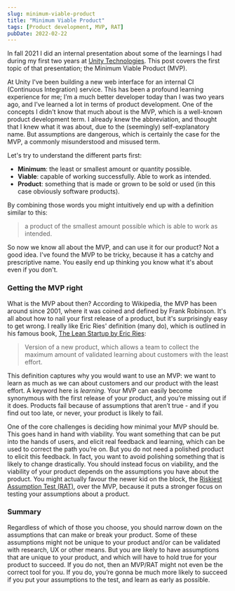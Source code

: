 ```yaml
---
slug: minimum-viable-product
title: "Minimum Viable Product"
tags: [Product development, MVP, RAT]
pubDate: 2022-02-22
---
```


In fall 2021 I did an internal presentation about some of the learnings I had during my first two years at [Unity Technologies](https://unity.com/). This post covers the first topic of that presentation; the Minimum Viable Product (MVP).

<!--truncate-->

At Unity I've been building a new web interface for an internal CI (Continuous Integration) service. This has been a profound learning experience for me; I’m a much better developer today than I was two years ago, and I’ve learned a lot in terms of product development.
One of the concepts I didn't know that much about is the MVP, which is a well-known product development term. I already knew the abbreviation, and thought that I knew what it was about, due to the (seemingly) self-explanatory name.
But assumptions are dangerous, which is certainly the case for the MVP, a commonly misunderstood and misused term.

Let's try to understand the different parts first:

- **Minimum**: the least or smallest amount or quantity possible.
- **Viable**: capable of working successfully. Able to work as intended.
- **Product**: something that is made or grown to be sold or used (in this case obviously software products).

By combining those words you might intuitively end up with a definition similar to this:

> a product of the smallest amount possible which is able to work as intended.

So now we know all about the MVP, and can use it for our product?
Not a good idea.
I've found the MVP to be tricky, because it has a catchy and prescriptive name. You easily end up thinking you know what it's about even if you don't.

### Getting the MVP right

What is the MVP about then? According to Wikipedia, the MVP has been around since 2001, where it was coined and defined by Frank Robinson. It's all about how to nail your first release of a product, but it's surprisingly easy to get wrong. I really like Eric Ries' definition (many do), which is outlined in his famous book, [The Lean Startup by Eric Ries](http://theleanstartup.com/):

> Version of a new product, which allows a team to collect the maximum amount of validated learning about customers with the least effort.

This definition captures why you would want to use an MVP: we want to learn as much as we can about customers and our product with the least effort. A keyword here is _learning_. Your MVP can easily become synonymous with the first release of your product, and you’re missing out if it does. Products fail because of assumptions that aren’t true - and if you find out too late, or never, your product is likely to fail.

One of the core challenges is deciding how minimal your MVP should be. This goes hand in hand with viability. You want something that can be put into the hands of users, and elicit real feedback and learning, which can be used to correct the path you’re on. But you do not need a polished product to elicit this feedback. In fact, you want to avoid polishing something that is likely to change drastically. You should instead focus on viability, and the viability of your product depends on the assumptions you have about the product. You might actually favour the newer kid on the block, the [Riskiest Assumption Test (RAT)](https://hackernoon.com/the-mvp-is-dead-long-live-the-rat-233d5d16ab02), over the MVP, because it puts a stronger focus on testing your assumptions about a product.

### Summary

Regardless of which of those you choose, you should narrow down on the assumptions that can make or break your product. Some of these assumptions might not be unique to your product and/or can be validated with research, UX or other means. But you are likely to have assumptions that are unique to your product, and which will have to hold true for your product to succeed. If you do not, then an MVP/RAT might not even be the correct tool for you. If you do, you’re gonna be much more likely to succeed if you put your assumptions to the test, and learn as early as possible.
